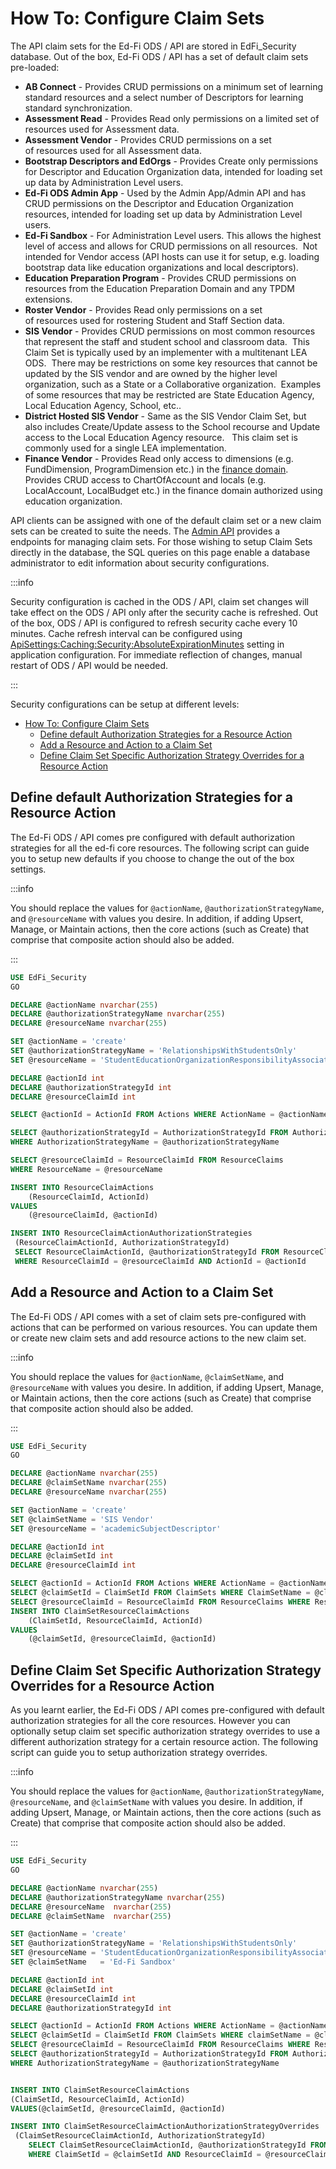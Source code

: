 # How To: Configure Claim Sets

The API claim sets for the Ed-Fi ODS / API are stored in EdFi\_Security
database. Out of the box, Ed-Fi ODS / API has a set of default claim sets
pre-loaded:

* **AB Connect** - Provides CRUD permissions on a minimum set of learning
    standard resources and a select number of Descriptors for learning standard
    synchronization.
* **Assessment Read** - Provides Read only permissions on a limited set of
    resources used for Assessment data.
* **Assessment Vendor** - Provides CRUD permissions on a set of resources used
    for all Assessment data.
* **Bootstrap Descriptors and EdOrgs** - Provides Create only permissions for
    Descriptor and Education Organization data, intended for loading set up data
    by Administration Level users.  
* **Ed-Fi ODS Admin App** - Used by the Admin App/Admin API and has CRUD
    permissions on the Descriptor and Education Organization resources, intended
    for loading set up data by Administration Level users.  
* **Ed-Fi Sandbox** - For Administration Level users. This allows the highest
    level of access and allows for CRUD permissions on all resources.  Not
    intended for Vendor access (API hosts can use it for setup, e.g. loading
    bootstrap data like education organizations and local descriptors).
* **Education Preparation Program** \- Provides CRUD permissions on resources
    from the Education Preparation Domain and any TPDM extensions.
* **Roster Vendor** - Provides Read only permissions on a set
    of resources used for rostering Student and Staff Section data.
* **SIS Vendor** - Provides CRUD permissions on most common resources that
    represent the staff and student school and classroom data.  This Claim Set
    is typically used by an implementer with a multitenant LEA ODS.  There may
    be restrictions on some key resources that cannot be updated by the SIS
    vendor and are owned by the higher level organization, such as a State or a
    Collaborative organization.  Examples of some resources that may be
    restricted are State Education Agency, Local Education Agency, School, etc..
* **District Hosted SIS Vendor** - Same as the SIS Vendor Claim Set, but also
    includes Create/Update assess to the School recourse and Update access to
    the Local Education Agency resource.   This claim set is commonly used for a
    single LEA implementation.
* **Finance Vendor** \- Provides Read only access to dimensions (e.g.
    FundDimension, ProgramDimension etc.) in the [finance
    domain](https://edfi.atlassian.net/wiki/display/EFDS4X/Finance+Domain+-+Entities%2C+References%2C+and+Descriptors).
    Provides CRUD access to ChartOfAccount and locals (e.g. LocalAccount,
    LocalBudget etc.) in the finance domain authorized using education
    organization.

API clients can be assigned with one of the default claim set or a new claim
sets can be created to suite the needs. The [Admin
API](https://edfi.atlassian.net/wiki/spaces/ADMINAPI/pages/21300937/Endpoints+in+Admin+API+2.x)
provides a endpoints for managing claim sets. For those wishing to setup Claim
Sets directly in the database, the SQL queries on this page enable a database
administrator to edit information about security configurations.

:::info

Security configuration is cached in the ODS / API, claim set changes will take
effect on the ODS / API only after the security cache is refreshed. Out of the
box, ODS / API is configured to refresh security cache every 10 minutes. Cache
refresh interval can be configured using
[ApiSettings:Caching:Security:AbsoluteExpirationMinutes](../platform-dev-guide/configuration/configuration-details.md)
setting in application configuration. For immediate reflection of changes,
manual restart of ODS / API would be needed.

:::

Security configurations can be setup at different levels:

* [How To: Configure Claim Sets](#how-to-configure-claim-sets)
  * [Define default Authorization Strategies for a Resource Action](#define-default-authorization-strategies-for-a-resource-action)
  * [Add a Resource and Action to a Claim Set](#add-a-resource-and-action-to-a-claim-set)
  * [Define Claim Set Specific Authorization Strategy Overrides for a Resource Action](#define-claim-set-specific-authorization-strategy-overrides-for-a-resource-action)

## Define default Authorization Strategies for a Resource Action

The Ed-Fi ODS / API comes pre configured with default authorization strategies
for all the ed-fi core resources. The following script can guide you to setup
new defaults if you choose to change the out of the box settings.

:::info

You should replace the values for `@actionName`, `@authorizationStrategyName`,
and `@resourceName` with values you desire. In addition, if adding Upsert,
Manage, or Maintain actions, then the core actions (such as Create) that
comprise that composite action should also be added.

:::

```sql
USE EdFi_Security
GO

DECLARE @actionName nvarchar(255)
DECLARE @authorizationStrategyName nvarchar(255)
DECLARE @resourceName nvarchar(255)

SET @actionName = 'create'
SET @authorizationStrategyName = 'RelationshipsWithStudentsOnly'
SET @resourceName = 'StudentEducationOrganizationResponsibilityAssociation'

DECLARE @actionId int
DECLARE @authorizationStrategyId int
DECLARE @resourceClaimId int

SELECT @actionId = ActionId FROM Actions WHERE ActionName = @actionName

SELECT @authorizationStrategyId = AuthorizationStrategyId FROM AuthorizationStrategies
WHERE AuthorizationStrategyName = @authorizationStrategyName

SELECT @resourceClaimId = ResourceClaimId FROM ResourceClaims
WHERE ResourceName = @resourceName

INSERT INTO ResourceClaimActions
    (ResourceClaimId, ActionId)
VALUES
    (@resourceClaimId, @actionId)

INSERT INTO ResourceClaimActionAuthorizationStrategies
 (ResourceClaimActionId, AuthorizationStrategyId)
 SELECT ResourceClaimActionId, @authorizationStrategyId FROM ResourceClaimActions
 WHERE ResourceClaimId = @resourceClaimId AND ActionId = @actionId
```

## Add a Resource and Action to a Claim Set

The Ed-Fi ODS / API comes with a set of claim sets pre-configured with actions
that can be performed on various resources. You can update them or create new
claim sets and add resource actions to the new claim set.  

:::info

You should replace the values for `@actionName`, `@claimSetName`, and
`@resourceName` with values you desire. In addition, if adding Upsert, Manage,
or Maintain actions, then the core actions (such as Create) that comprise that
composite action should also be added.

:::

```sql
USE EdFi_Security
GO

DECLARE @actionName nvarchar(255)
DECLARE @claimSetName nvarchar(255)
DECLARE @resourceName nvarchar(255)

SET @actionName = 'create'
SET @claimSetName = 'SIS Vendor'
SET @resourceName = 'academicSubjectDescriptor'

DECLARE @actionId int
DECLARE @claimSetId int
DECLARE @resourceClaimId int

SELECT @actionId = ActionId FROM Actions WHERE ActionName = @actionName
SELECT @claimSetId = ClaimSetId FROM ClaimSets WHERE ClaimSetName = @claimSetName
SELECT @resourceClaimId = ResourceClaimId FROM ResourceClaims WHERE ResourceName = @resourceName
INSERT INTO ClaimSetResourceClaimActions
    (ClaimSetId, ResourceClaimId, ActionId)
VALUES
    (@claimSetId, @resourceClaimId, @actionId)
```

## Define Claim Set Specific Authorization Strategy Overrides for a Resource Action

As you learnt earlier, the Ed-Fi ODS / API comes pre-configured with default
authorization strategies for all the core resources. However you can optionally
setup claim set specific authorization strategy overrides to use a different
authorization strategy for a certain resource action. The following script can
guide you to setup authorization strategy overrides.

:::info

You should replace the values for `@actionName`, `@authorizationStrategyName`,
`@resourceName`, and `@claimSetName` with values you desire. In addition, if
adding Upsert, Manage, or Maintain actions, then the core actions (such as
Create) that comprise that composite action should also be added.

:::

```sql
USE EdFi_Security
GO

DECLARE @actionName nvarchar(255)
DECLARE @authorizationStrategyName nvarchar(255)
DECLARE @resourceName  nvarchar(255)
DECLARE @claimSetName  nvarchar(255)

SET @actionName = 'create'
SET @authorizationStrategyName = 'RelationshipsWithStudentsOnly'
SET @resourceName = 'StudentEducationOrganizationResponsibilityAssociation'
SET @claimSetName   = 'Ed-Fi Sandbox'

DECLARE @actionId int
DECLARE @claimSetId int
DECLARE @resourceClaimId int
DECLARE @authorizationStrategyId int

SELECT @actionId = ActionId FROM Actions WHERE ActionName = @actionName
SELECT @claimSetId = ClaimSetId FROM ClaimSets WHERE claimSetName = @claimSetName
SELECT @resourceClaimId = ResourceClaimId FROM ResourceClaims WHERE ResourceName = @resourceName
SELECT @authorizationStrategyId = AuthorizationStrategyId FROM AuthorizationStrategies
WHERE AuthorizationStrategyName = @authorizationStrategyName


INSERT INTO ClaimSetResourceClaimActions
(ClaimSetId, ResourceClaimId, ActionId)
VALUES(@claimSetId, @resourceClaimId, @actionId)

INSERT INTO ClaimSetResourceClaimActionAuthorizationStrategyOverrides
 (ClaimSetResourceClaimActionId, AuthorizationStrategyId)
    SELECT ClaimSetResourceClaimActionId, @authorizationStrategyId FROM ClaimSetResourceClaimActions
    WHERE ClaimSetId = @claimSetId AND ResourceClaimId = @resourceClaimId AND ActionId = @actionId
```
